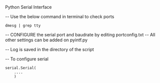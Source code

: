 Python Serial Interface

-- Use the below command in terminal to check ports

	dmesg | grep tty

-- CONFIGURE the serial port and baudrate by editing portconfig.txt
-- All other settings can be added on pyintf.py

-- Log is saved in the directory of the script

-- To configure serial

	serial.Serial(
		....
		)

